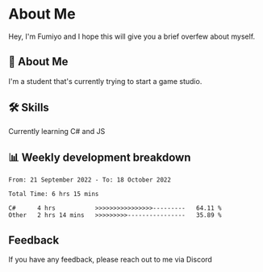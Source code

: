 
# About Me

Hey, I'm Fumiyo and I hope this will give you a brief overfew about myself.


## 🚀 About Me
I'm a student that's currently trying to start a game studio.


## 🛠 Skills

Currently learning C# and JS


## 📊 Weekly development breakdown
<!--START_SECTION:waka-->

```text
From: 21 September 2022 - To: 18 October 2022

Total Time: 6 hrs 15 mins

C#      4 hrs           >>>>>>>>>>>>>>>>---------   64.11 %
Other   2 hrs 14 mins   >>>>>>>>>----------------   35.89 %
```

<!--END_SECTION:waka-->


## Feedback

If you have any feedback, please reach out to me via Discord
